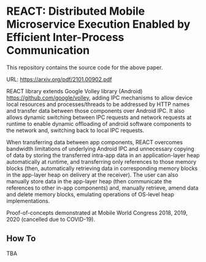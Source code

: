 # REACT: Distributed Mobile Microservice Execution Enabled by Efficient Inter-Process Communication 

This repository contains the source code for the above paper.

URL: https://arxiv.org/pdf/2101.00902.pdf

REACT library extends Google Volley library (Android) https://github.com/google/volley, adding IPC mechanisms to allow device local resources and processes/threads to be addressed by HTTP names and transfer data between those components over Android IPC. It also allows dynamic switching between IPC requests and network requests at runtime to enable dynamic offloading of android software components to the network and, switching back to local IPC requests.

When transferring data between app components, REACT overcomes bandwidth limitations of underlying Android IPC and unnecessary copying of data by storing the transferred intra-app data in an application-layer heap automatically at runtime, and transferring only references to those memory blocks (then, automatically retrieving data in corresponding memory blocks in the app-layer heap on delivery at the receiver). The user can also manually store data in the app-layer heap (then communicate the references to other in-app components) and, manually retrieve, amend data and delete memory blocks, emulating operations of OS-level heap implementations.

Proof-of-concepts demonstrated at Mobile World Congress 2018, 2019, 2020 (cancelled due to COVID-19).

## How To
TBA
